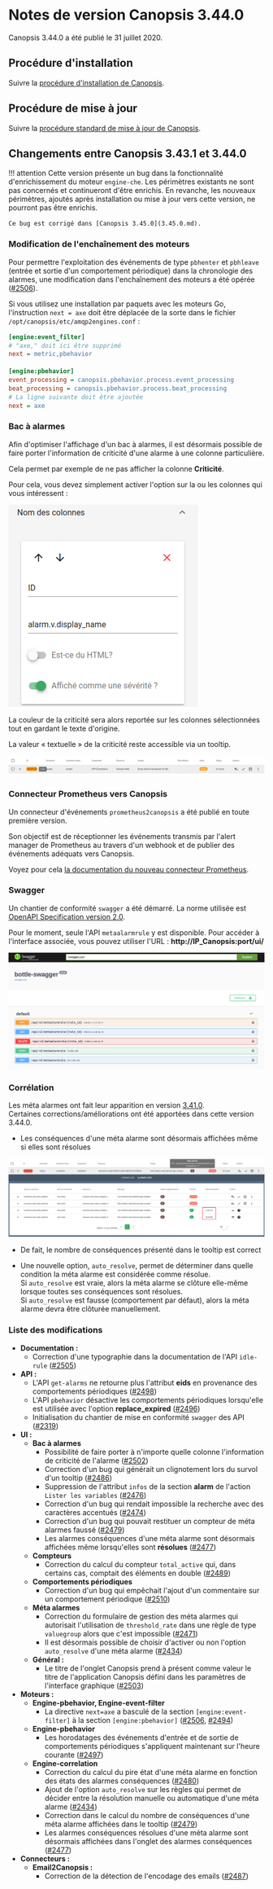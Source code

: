 # Notes de version Canopsis 3.44.0

Canopsis 3.44.0 a été publié le 31 juillet 2020.

## Procédure d'installation

Suivre la [procédure d'installation de Canopsis](../guide-administration/installation/index.md).

## Procédure de mise à jour

Suivre la [procédure standard de mise à jour de Canopsis](../guide-administration/mise-a-jour/index.md).

## Changements entre Canopsis 3.43.1 et 3.44.0

!!! attention
    Cette version présente un bug dans la fonctionnalité d'enrichissement du moteur `engine-che`. Les périmètres existants ne sont pas concernés et continueront d'être enrichis. En revanche, les nouveaux périmètres, ajoutés après installation ou mise à jour vers cette version, ne pourront pas être enrichis.

    Ce bug est corrigé dans [Canopsis 3.45.0](3.45.0.md).

### Modification de l'enchaînement des moteurs

Pour permettre l'exploitation des événements de type `pbhenter` et `pbhleave` (entrée et sortie d'un comportement périodique) dans la chronologie des alarmes, une modification dans l'enchaînement des moteurs a été opérée ([#2506](https://git.canopsis.net/canopsis/canopsis/-/issues/2506)).

Si vous utilisez une installation par paquets avec les moteurs Go, l'instruction `next = axe` doit être déplacée de la sorte dans le fichier `/opt/canopsis/etc/amqp2engines.conf` :

```ini hl_lines="3 9"
[engine:event_filter]
# "axe," doit ici être supprimé
next = metric,pbehavior

[engine:pbehavior]
event_processing = canopsis.pbehavior.process.event_processing
beat_processing = canopsis.pbehavior.process.beat_processing
# La ligne suivante doit être ajoutée
next = axe
```

### Bac à alarmes

Afin d'optimiser l'affichage d'un bac à alarmes, il est désormais possible de faire porter l'information de criticité d'une alarme à une colonne particulière.

Cela permet par exemple de ne pas afficher la colonne **Criticité**.

Pour cela, vous devez simplement activer l'option sur la ou les colonnes qui vous intéressent :

![criticité](img/3.44.0-severite1.png)

La couleur de la criticité sera alors reportée sur les colonnes sélectionnées tout en gardant le texte d'origine.

La valeur « textuelle » de la criticité reste accessible via un tooltip.

![résultat criticité](img/3.44.0-severite2.png)

### Connecteur Prometheus vers Canopsis

Un connecteur d'événements `prometheus2canopsis` a été publié en toute première version.

Son objectif est de réceptionner les événements transmis par l'alert manager de Prometheus au travers d'un webhook et de publier des événements adéquats vers Canopsis.

Voyez pour cela [la documentation du nouveau connecteur Prometheus](../interconnexions/Supervision/Prometheus.md).

### Swagger

Un chantier de conformité `swagger` a été démarré.
La norme utilisée est [OpenAPI Specification version 2.0](https://github.com/OAI/OpenAPI-Specification/blob/master/versions/2.0.md).

Pour le moment, seule l'API `metaalarmrule` y est disponible. Pour accéder à l'interface associée, vous pouvez utiliser l'URL : **http://IP_Canopsis:port/ui/**

![Swagger](img/3.44.0-swagger.png)

### Corrélation

Les méta alarmes ont fait leur apparition en version [3.41.0](3.41.0.md).  
Certaines corrections/améliorations ont été apportées dans cette version 3.44.0.

* Les conséquences d'une méta alarme sont désormais affichées même si elles sont résolues

![conséquence résolution](./img/3.44.0-correlation1.png)

* De fait, le nombre de conséquences présenté dans le tooltip est correct

* Une nouvelle option, `auto_resolve`, permet de déterminer dans quelle condition la méta alarme est considérée comme résolue.  
Si `auto_resolve` est vraie, alors la méta alarme se clôture elle-même lorsque toutes ses conséquences sont résolues.  
Si `auto_resolve` est fausse (comportement par défaut), alors la méta alarme devra être clôturée manuellement.

### Liste des modifications

*  **Documentation :**
    * Correction d'une typographie dans la documentation de l'API `idle-rule` ([#2505](https://git.canopsis.net/canopsis/canopsis/-/issues/2505))
*  **API :**
    * L'API `get-alarms` ne retourne plus l'attribut **eids** en provenance des comportements périodiques ([#2498](https://git.canopsis.net/canopsis/canopsis/-/issues/2498))
    * L'API `pbehavior` désactive les comportements périodiques lorsqu'elle est utilisée avec l'option **replace_expired** ([#2496](https://git.canopsis.net/canopsis/canopsis/-/issues/2496))
    * Initialisation du chantier de mise en conformité `swagger` des API ([#2319](https://git.canopsis.net/canopsis/canopsis/-/issues/2319))
*  **UI :**
    *   **Bac à alarmes**
        * Possibilité de faire porter à n'importe quelle colonne l'information de criticité de l'alarme ([#2502](https://git.canopsis.net/canopsis/canopsis/-/issues/2502))
        * Correction d'un bug qui générait un clignotement lors du survol d'un tooltip ([#2486](https://git.canopsis.net/canopsis/canopsis/-/issues/2486))
        * Suppression de l'attribut `infos` de la section **alarm** de l'action `Lister les variables` ([#2476](https://git.canopsis.net/canopsis/canopsis/-/issues/2476))
        * Correction d'un bug qui rendait impossible la recherche avec des caractères accentués ([#2474](https://git.canopsis.net/canopsis/canopsis/-/issues/2474))
        * Correction d'un bug qui pouvait restituer un compteur de méta alarmes faussé ([#2479](https://git.canopsis.net/canopsis/canopsis/-/issues/2479))
        * Les alarmes conséquences d'une méta alarme sont désormais affichées même lorsqu'elles sont **résolues** ([#2477](https://git.canopsis.net/canopsis/canopsis/-/issues/2477))
    *   **Compteurs**
        * Correction du calcul du compteur `total_active` qui, dans certains cas, comptait des éléments en double ([#2489](https://git.canopsis.net/canopsis/canopsis/-/issues/2489))
    *   **Comportements périodiques**
        * Correction d'un bug qui empêchait l'ajout d'un commentaire sur un comportement périodique ([#2510](https://git.canopsis.net/canopsis/canopsis/-/issues/2510))
    *   **Méta alarmes**
        * Correction du formulaire de gestion des méta alarmes qui autorisait l'utilisation de `threshold_rate` dans une règle de type `valuegroup` alors que c'est impossible ([#2471](https://git.canopsis.net/canopsis/canopsis/-/issues/2471))
        * Il est désormais possible de choisir d'activer ou non l'option `auto_resolve` d'une méta alarme ([#2434](https://git.canopsis.net/canopsis/canopsis/-/issues/2434))
    *   **Général :**
        * Le titre de l'onglet Canopsis prend à présent comme valeur le titre de l'application Canopsis défini dans les paramètres de l'interface graphique ([#2503](https://git.canopsis.net/canopsis/canopsis/-/issues/2503))
*  **Moteurs :**
    *   **Engine-pbehavior, Engine-event-filter**
        * La directive `next=axe` a basculé de la section `[engine:event-filter]` à la section `[engine:pbehavior]` ([#2506](https://git.canopsis.net/canopsis/canopsis/-/issues/2506), [#2494](https://git.canopsis.net/canopsis/canopsis/-/issues/2494))
    *   **Engine-pbehavior**
        * Les horodatages des événements d'entrée et de sortie de comportements périodiques s'appliquent maintenant sur l'heure courante ([#2497](https://git.canopsis.net/canopsis/canopsis/-/issues/2497))
    *   **Engine-correlation**
        * Correction du calcul du pire état d'une méta alarme en fonction des états des alarmes conséquences ([#2480](https://git.canopsis.net/canopsis/canopsis/-/issues/2480))
        * Ajout de l'option `auto_resolve` sur les règles qui permet de décider entre la résolution manuelle ou automatique d'une méta alarme ([#2434](https://git.canopsis.net/canopsis/canopsis/-/issues/2434))
        * Correction dans le calcul du nombre de conséquences d'une méta alarme affichées dans le tooltip ([#2479](https://git.canopsis.net/canopsis/canopsis/-/issues/2479))
        * Les alarmes conséquences résolues d'une méta alarme sont désormais affichées dans l'onglet des alarmes conséquences ([#2477](https://git.canopsis.net/canopsis/canopsis/-/issues/2477))
*  **Connecteurs :**
    *   **Email2Canopsis :**
        * Correction de la détection de l'encodage des emails ([#2487](https://git.canopsis.net/canopsis/canopsis/-/issues/2487))
